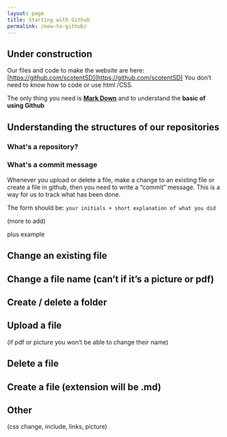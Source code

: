 ```yaml
---
layout: page
title: Starting with Github
permalink: /new-to-github/
---
```


<div><h2 class="lou-y" >Under construction</h2></div>

Our files and code to make the website are here: [https://github.com/scotentSD](https://github.com/scotentSD)
You don’t need to know how to code or use html /CSS.

The only thing you need is [**Mark Down**](https://github.com/adam-p/markdown-here/wiki/Markdown-Cheatsheet) and to understand the **basic of using Github**

## Understanding the structures of our repositories
### What's a repository?
### What's a commit message
Whenever you upload or delete a file,  make a change to an existing file or create a file in github, then you need to write a “commit” message.  This is a way for us to track what has been done. 

The form should be: `your initials + short explanation of what you did`

(more to add)

plus example

## Change an existing file
## Change a file name (can’t if it’s a picture or pdf)
## Create / delete a folder
## Upload a file 
(if pdf or picture you won’t be able to change their name)
## Delete a file
## Create a file (extension will be .md)


## Other

(css change, include, links, picture)

